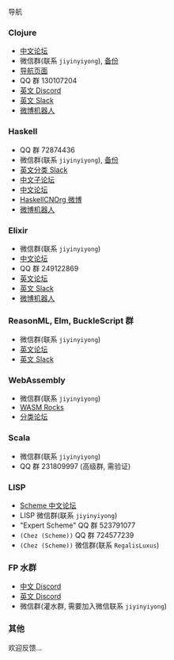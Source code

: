 导航

### Clojure

* [中文论坛](http://clojure-china.org)
* 微信群(联系 `jiyinyiyong`), [备份](https://wewe.t9t.io/chat/Clojure)
* [导航页面](http://map.clj.im)
* QQ 群 130107204
* [英文 Discord](https://discord.gg/X6yrEjc)
* [英文 Slack](http://clojurians.net/)
* [微博机器人](http://weibo.com/clojurechina)

### Haskell

* QQ 群 72874436
* 微信群(联系 `jiyinyiyong`), [备份](https://wewe.t9t.io/chat/Haskell)
* [英文分类 Slack](http://fpchat.com/)
* [中文子论坛](http://clj.im/c/haskell)
* [中文论坛](http://a.haskellcn.org)
* [HaskellCNOrg 微博](http://weibo.com/haskellcnorg)
* [微博机器人](http://weibo.com/haskellchina)

### Elixir

* 微信群(联系 `jiyinyiyong`)
* [中文论坛](http://elixir-cn.com)
* QQ 群 249122869
* [英文论坛](https://elixirforum.com/)
* [英文 Slack](http://elixir-slackin.herokuapp.com/)
* [微博机器人](http://weibo.com/elixircn)

### ReasonML, Elm, BuckleScript 群

* 微信群(联系 `jiyinyiyong`)
* [英文论坛](https://reasonml.chat/)
* [英文 Slack](https://elmlang.herokuapp.com/)

### WebAssembly

* 微信群(联系 `jiyinyiyong`)
* [WASM Rocks](http://wasmrocks.com)
* [分类论坛](https://www.w3ctech.com/category/18)

### Scala

* 微信群(联系 `jiyinyiyong`)
* QQ 群 231809997 (高级群, 需验证)

### LISP

* [Scheme 中文论坛](http://theschemer.org)
* LISP 微信群(联系 `jiyinyiyong`)
* "Expert Scheme" QQ 群 523791077
* `(Chez (Scheme))` QQ 群 724577239
* `(Chez (Scheme))` 微信群(联系 `RegalisLuxus`)

### FP 水群

* [中文 Discord](https://discord.gg/CXkwkFC)
* [英文 Discord](https://discord.gg/nntGvbh)
* 微信群(灌水群, 需要加入微信联系 `jiyinyiyong`)

### 其他

欢迎反馈...
